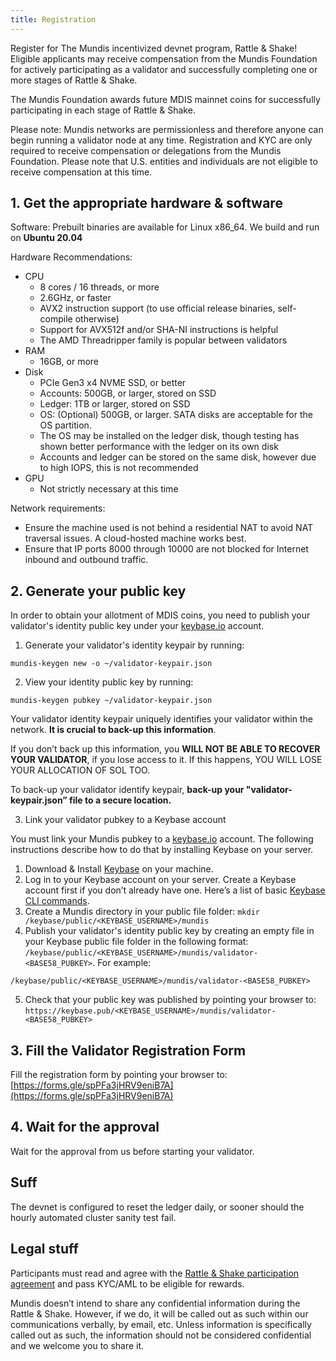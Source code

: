 ```yaml
---
title: Registration
---
```


Register for The Mundis incentivized devnet program, Rattle & Shake! Eligible applicants may receive compensation from the Mundis Foundation for actively participating as a validator and successfully completing one or more stages of Rattle & Shake.

The Mundis Foundation awards future MDIS mainnet coins for successfully participating in each stage of Rattle & Shake.

Please note: Mundis networks are permissionless and therefore anyone can begin running a validator node at any time. Registration and KYC are only required to receive compensation or delegations from the Mundis Foundation. Please note that U.S. entities and individuals are not eligible to receive compensation at this time.

## 1. Get the appropriate hardware & software

Software: Prebuilt binaries are available for Linux x86_64. We build and run on **Ubuntu 20.04**

Hardware Recommendations:

* CPU
  * 8 cores / 16 threads, or more
  * 2.6GHz, or faster
  * AVX2 instruction support (to use official release binaries, self-compile otherwise)
  * Support for AVX512f and/or SHA-NI instructions is helpful
  * The AMD Threadripper family is popular between validators
* RAM
  * 16GB, or more
* Disk
  * PCIe Gen3 x4 NVME SSD, or better
  * Accounts: 500GB, or larger, stored on SSD
  * Ledger: 1TB or larger, stored on SSD
  * OS: (Optional) 500GB, or larger. SATA disks are acceptable for the OS partition.
  * The OS may be installed on the ledger disk, though testing has shown better performance with the ledger on its own disk
  * Accounts and ledger can be stored on the same disk, however due to high IOPS, this is not recommended
* GPU
  * Not strictly necessary at this time

Network requirements:

* Ensure the machine used is not behind a residential NAT to avoid NAT traversal issues. A cloud-hosted machine works best.
* Ensure that IP ports 8000 through 10000 are not blocked for Internet inbound and outbound traffic.


## 2. Generate your public key

In order to obtain your allotment of MDIS coins, you need to publish your validator's identity public key under your [keybase.io](https://keybase.io) account.

1. Generate your validator's identity keypair by running:

```
mundis-keygen new -o ~/validator-keypair.json
```

2. View your identity public key by running:

```
mundis-keygen pubkey ~/validator-keypair.json
```

Your validator identity keypair uniquely identifies your validator within the network. **It is crucial to back-up this information**.

If you don’t back up this information, you **WILL NOT BE ABLE TO RECOVER YOUR VALIDATOR**, if you lose access to it. If this happens, YOU WILL LOSE YOUR ALLOCATION OF SOL TOO.

To back-up your validator identify keypair, **back-up your "validator-keypair.json” file to a secure location.**

3. Link your validator pubkey to a Keybase account

You must link your Mundis pubkey to a [keybase.io](https://keybase.io) account. The following instructions describe how to do that by installing Keybase on your server.

1. Download & Install [Keybase](https://keybase.io/download) on your machine.
2. Log in to your Keybase account on your server. Create a Keybase account first if you don’t already have one. Here’s a list of basic [Keybase CLI commands](https://keybase.io/docs/command_line/basics).
3. Create a Mundis directory in your public file folder: ``mkdir /keybase/public/<KEYBASE_USERNAME>/mundis``
4. Publish your validator's identity public key by creating an empty file in your Keybase public file folder in the following format: ``/keybase/public/<KEYBASE_USERNAME>/mundis/validator-<BASE58_PUBKEY>``. For example:
```
/keybase/public/<KEYBASE_USERNAME>/mundis/validator-<BASE58_PUBKEY>
```
5. Check that your public key was published by pointing your browser to: ``https://keybase.pub/<KEYBASE_USERNAME>/mundis/validator-<BASE58_PUBKEY>``


## 3. Fill the Validator Registration Form

Fill the registration form by pointing your browser to: [https://forms.gle/spPFa3jHRV9eniB7A](https://forms.gle/spPFa3jHRV9eniB7A)

## 4. Wait for the approval

Wait for the approval from us before starting your validator.

## Suff

The devnet is configured to reset the ledger daily, or sooner should the hourly automated cluster sanity test fail.


## Legal stuff

Participants must read and agree with the [Rattle & Shake participation agreement](terms.md) and pass KYC/AML to be eligible for rewards.

Mundis doesn’t intend to share any confidential information during the Rattle & Shake. However, if we do, it will be called out as such within our communications verbally, by email, etc. Unless information is specifically called out as such, the information should not be considered confidential and we welcome you to share it.

